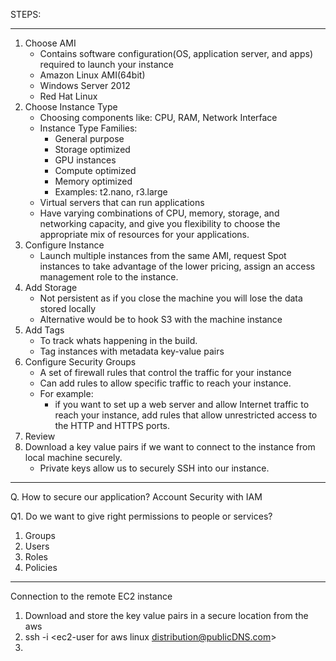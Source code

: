 STEPS:
****
1. Choose AMI
    - Contains software configuration(OS, application server, and apps) required to launch your instance
    - Amazon Linux AMI(64bit)
    - Windows Server 2012
    - Red Hat Linux
2. Choose Instance Type
    - Choosing components like: CPU, RAM, Network Interface
    - Instance Type Families:
        - General purpose
        - Storage optimized
        - GPU instances
        - Compute optimized
        - Memory optimized
        - Examples: t2.nano, r3.large
    - Virtual servers that can run applications
    - Have varying combinations of CPU, memory, storage, and networking capacity, and give you flexibility to choose the appropriate mix of resources for your applications.
3. Configure Instance
    - Launch multiple instances from the same AMI, request Spot instances to take advantage of the lower pricing, assign an access management role to the instance.
4. Add Storage
    - Not persistent as if you close the machine you will lose the data stored locally
    - Alternative would be to hook S3 with the machine instance
5. Add Tags
    - To track whats happening in the build.
    - Tag instances with metadata key-value pairs
6. Configure Security Groups
    - A set of firewall rules that control the traffic for your instance
    - Can add rules to allow specific traffic to reach your instance.
    - For example:
        - if you want to set up a web server and allow Internet traffic to reach your instance, add rules that allow unrestricted access to the HTTP and HTTPS ports.
7. Review
8. Download a key value pairs if we want to connect to the instance from local machine securely.
    - Private keys allow us to securely SSH into our instance.
***********
Q. How to secure our application?
Account Security with IAM

Q1. Do we want to give right permissions to people or services?
1. Groups
2. Users
3. Roles
4. Policies
**********
Connection to the remote EC2 instance
1. Download and store the key value pairs in a secure location from the aws
2. ssh -i <name of the aws key file.pem> <ec2-user for aws linux distribution@publicDNS.com>
3.
